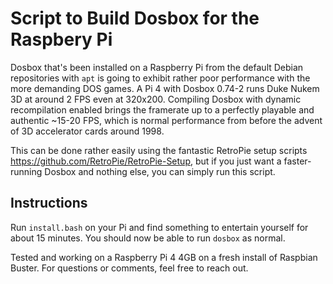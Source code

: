# Script to Build Dosbox for the Raspbery Pi

Dosbox that's been installed on a Raspberry Pi from the default Debian repositories with `apt` is going to exhibit rather poor performance with the more demanding DOS games. A Pi 4 with Dosbox 0.74-2 runs Duke Nukem 3D at around 2 FPS even at 320x200. Compiling Dosbox with dynamic recompilation enabled brings the framerate up to a perfectly playable and authentic ~15-20 FPS, which is normal performance from before the advent of 3D accelerator cards around 1998.


This can be done rather easily using the fantastic RetroPie setup scripts https://github.com/RetroPie/RetroPie-Setup, but if you just want a faster-running Dosbox and nothing else, you can simply run this script.


## Instructions
Run `install.bash` on your Pi and find something to entertain yourself for about 15 minutes. You should now be able to run `dosbox` as normal.

Tested and working on a Raspberry Pi 4 4GB on a fresh install of Raspbian Buster. For questions or comments, feel free to reach out.
